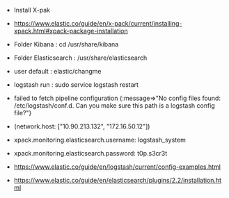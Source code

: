 - Install X-pak
- https://www.elastic.co/guide/en/x-pack/current/installing-xpack.html#xpack-package-installation
- Folder Kibana : cd /usr/share/kibana
- Folder Elasticsearch : /usr/share/elasticsearch
- user default : elastic/changme
- logstash run : sudo service logstash restart

- failed to fetch pipeline configuration {:message=>"No config files found: /etc/logstash/conf.d. Can you make sure this path is a logstash config file?"} 

- (network.host: ["10.90.213.132", "172.16.50.12"])
- xpack.monitoring.elasticsearch.username: logstash_system
- xpack.monitoring.elasticsearch.password: t0p.s3cr3t
- https://www.elastic.co/guide/en/logstash/current/config-examples.html
- https://www.elastic.co/guide/en/elasticsearch/plugins/2.2/installation.html
